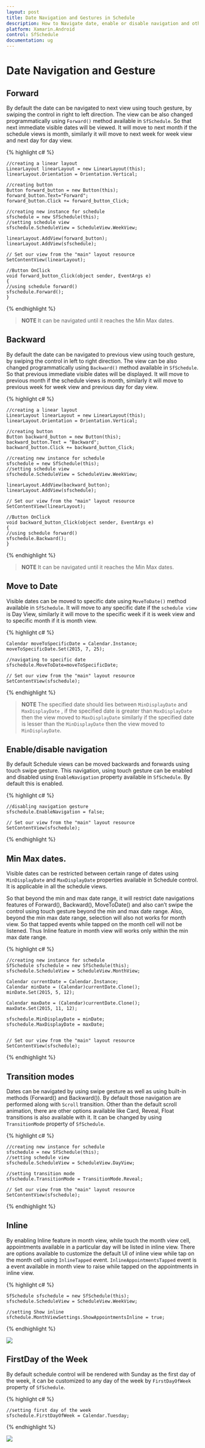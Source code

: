 ```yaml
---
layout: post
title: Date Navigation and Gestures in Schedule
description: How to Navigate date, enable or disable navigation and other functionalities of Schedule control.
platform: Xamarin.Android
control: SfSchedule
documentation: ug
---
```


# Date Navigation and Gesture

## Forward

By default the date can be navigated to next view using touch gesture, by swiping the control in right to left direction. The view can be also changed programmatically using `Forward()` method available in `SfSchedule`. So that next immediate visible dates will be viewed. It will move to next month if the schedule views is month, similarly it will move to next week for week view and next day for day view.

{% highlight c# %}

    //creating a linear layout 
    LinearLayout linearLayout = new LinearLayout(this);
    linearLayout.Orientation = Orientation.Vertical;

    //creating button 
    Button forward_button = new Button(this);
    forward_button.Text="Forward";
    forward_button.Click += forward_button_Click;

    //creating new instance for schedule
    sfschedule = new SfSchedule(this);
    //setting schedule view
    sfschedule.ScheduleView = ScheduleView.WeekView;

    linearLayout.AddView(forward_button);
    linearLayout.AddView(sfschedule);

    // Set our view from the "main" layout resource
    SetContentView(linearLayout);

    //Button OnClick
    void forward_button_Click(object sender, EventArgs e)
    {
    //using schedule forward()
    sfschedule.Forward();
    }

{% endhighlight %}

>**NOTE**  It can be navigated until it reaches the Min Max dates.

## Backward

By default the date can be navigated to previous view using touch gesture, by swiping the control in left to right direction. The view can be also changed programmatically using `Backward()` method available in `SfSchedule`. So that previous immediate visible dates will be displayed. It will move to previous month if the schedule views is month, similarly it will move to previous week for week view and previous day for day view.

{% highlight c# %}

    //creating a linear layout 
    LinearLayout linearLayout = new LinearLayout(this);
    linearLayout.Orientation = Orientation.Vertical;
    
    //creating button 
    Button backward_button = new Button(this);
    backward_button.Text = "Backward";
    backward_button.Click += backward_button_Click;

    //creating new instance for schedule
    sfschedule = new SfSchedule(this);
    //setting schedule view
    sfschedule.ScheduleView = ScheduleView.WeekView;

    linearLayout.AddView(backward_button);
    linearLayout.AddView(sfschedule);

    // Set our view from the "main" layout resource
    SetContentView(linearLayout);

    //Button OnClick
    void backward_button_Click(object sender, EventArgs e)
    {
    //using schedule forward()
    sfschedule.Backward();
    }

{% endhighlight %}

>**NOTE** It can be navigated until it reaches the Min Max dates.

## Move to Date 

Visible dates can be moved to specific date using `MoveToDate()` method available in `SfSchedule`. It will move to any specific date if the `schedule view` is Day View, similarly it will move to the specific week if it is week view and to specific month if it is month view.

{% highlight c# %}

    Calendar moveToSpecificDate = Calendar.Instance;
    moveToSpecificDate.Set(2015, 7, 25);

    //navigating to specific date
    sfschedule.MoveToDate=moveToSpecificDate;

    // Set our view from the "main" layout resource
    SetContentView(sfschedule);

{% endhighlight %}

>**NOTE**  The specified date should lies between `MinDisplayDate` and `MaxDisplayDate` , if  the specified date is greater than `MaxDisplayDate` then the view moved to `MaxDisplayDate` similarly if the specified date is lesser than the `MinDisplayDate` then the view moved to `MinDisplayDate`.

## Enable/disable navigation

By default Schedule views can be moved backwards and forwards using touch swipe gesture. This navigation, using touch gesture can be enabled and disabled using `EnableNavigation` property available in `SfSchedule`. By default this is enabled.

{% highlight c# %}

    //disabling navigation gesture
    sfschedule.EnableNavigation = false;

    // Set our view from the "main" layout resource
    SetContentView(sfschedule);


{% endhighlight %}

## Min Max dates. 

Visible dates can be restricted between certain range of dates using `MinDisplayDate` and `MaxDisplayDate` properties available in Schedule control. It is applicable in all the schedule views.

So that beyond the min and max date range, it will restrict date navigations features of Forward(), Backward(), MoveToDate() and also can’t swipe the control using touch gesture beyond the min and max date range. Also, beyond the min max date range, selection will also not works for month view. So that tapped events while tapped on the month cell will not be listened. Thus Inline feature in month view will works only within the min max date range.

{% highlight c# %}

    //creating new instance for schedule
    SfSchedule sfschedule = new SfSchedule(this);
    sfschedule.ScheduleView = ScheduleView.MonthView;

    Calendar currentDate = Calendar.Instance;
    Calendar minDate = (Calendar)currentDate.Clone();
    minDate.Set(2015, 5, 12);

    Calendar maxDate = (Calendar)currentDate.Clone();
    maxDate.Set(2015, 11, 12);

    sfschedule.MinDisplayDate = minDate;
    sfschedule.MaxDisplayDate = maxDate;


    // Set our view from the "main" layout resource
    SetContentView(sfschedule);

{% endhighlight %}

## Transition modes

Dates can be navigated by using swipe gesture as well as using built-in methods (Forward() and Backward()). By default those navigation are performed along with `Scroll` transition. Other than the default scroll animation, there are other options available like Card, Reveal, Float transitions is also available with it. It can be changed by using `TransitionMode` property of `SfSchedule`.

{% highlight c# %}

    //creating new instance for schedule
    sfschedule = new SfSchedule(this);
    //setting schedule view
    sfschedule.ScheduleView = ScheduleView.DayView;

    //setting transition mode
    sfschedule.TransitionMode = TransitionMode.Reveal;

    // Set our view from the "main" layout resource
    SetContentView(sfschedule);

{% endhighlight %}

## Inline

By enabling Inline feature in month view, while touch the month view cell, appointments available in a particular day will be listed in inline view. There are options available to customize the default UI of inline view while tap on the month cell using `InlineTapped` event. `InlineAppointmentsTapped` event is a event available in month view to raise while tapped on the appointments in inline view.

{% highlight c# %}

    SfSchedule sfschedule = new SfSchedule(this);
    sfschedule.ScheduleView = ScheduleView.WeekView;
    
    //setting Show inline 
    sfchedule.MonthViewSettings.ShowAppointmentsInline = true;

{% endhighlight %}

![](DateNavigationandGesture_images/DateNavigationandGesture_img1.jpeg)

## FirstDay of the Week

By default schedule control will be rendered with Sunday as the first day of the week, it can be customized to any day of the week by `FirstDayOfWeek` property of `SfSchedule`.

{% highlight c# %}

    //setting first day of the week
    sfschedule.FirstDayOfWeek = Calendar.Tuesday;

{% endhighlight %}

![](DateNavigationandGesture_images/DateNavigationandGesture_img2.jpeg)